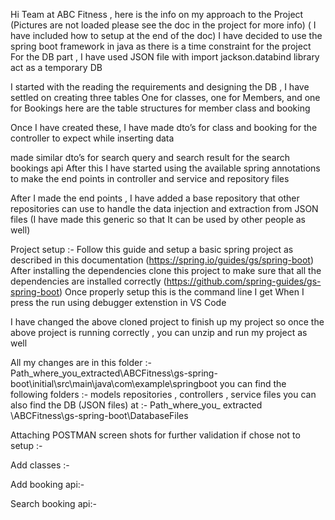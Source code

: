 Hi Team at ABC Fitness , here is the info on my approach to the Project (Pictures are not loaded please see the doc in the project for more info) 
( I have included how to setup at the end of the doc)
I have decided to use the spring boot framework in java as there is a time constraint for the project
For the DB part , I have used JSON file with import jackson.databind library act as a temporary DB


I started with the reading the requirements and designing the DB , I have settled on creating three tables 
One for classes, one for Members, and one for Bookings 
here are the table structures for member class and booking  

   
Once I have created these, I have made dto’s for class and booking for the controller to expect while inserting data
  
made similar dto’s for search query and search result for the search bookings api
After this I have started using the available spring annotations to make the end points in controller and service and repository files 

After I made the end points , I have added a base repository that other repositories can use to 
handle the data injection and extraction from JSON files (I have made this generic so that It can be used by other people as well)

Project setup :- 
Follow this guide and setup a basic spring project as described in this documentation (https://spring.io/guides/gs/spring-boot)
After installing the dependencies clone this project to make sure that all the dependencies are installed correctly (https://github.com/spring-guides/gs-spring-boot)
Once properly setup this is the command line I get When I press the run using debugger extenstion in VS Code 
 
I have changed the above cloned project to finish up my project so once the above project is running correctly , you can unzip and run my project as well

All my changes are in this folder :- Path_where_you_extracted\ABCFitness\gs-spring-boot\initial\src\main\java\com\example\springboot
you can find the following folders :- models repositories , controllers , service files 
you can also find the DB (JSON files) at :- Path_where_you_ extracted \ABCFitness\gs-spring-boot\DatabaseFiles 

Attaching POSTMAN screen shots for further validation if chose not to setup :-

Add classes :-
 
Add booking api:-
 
Search booking api:-
 
